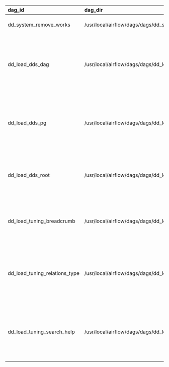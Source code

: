 | dag_id                        | dag_dir                                                    | factory   | schedule_interval   | description                                                               | default_args                                                                                             | tags                 |
|:------------------------------|:-----------------------------------------------------------|:----------|:--------------------|:--------------------------------------------------------------------------|:---------------------------------------------------------------------------------------------------------|:---------------------|
| dd_system_remove_works        | /usr/local/airflow/dags/dags/dd_system_remove_works        | Python    | 5 3 * * *           | Clean of unremoved works                                                  | {'owner': 'airflow', 'retries': 1}                                                                       | ['system']           |
| dd_load_dds_dag               | /usr/local/airflow/dags/dags/dd_load_dds_dag               | Python    | 18 03 * * *         | Loading meta information from dag in data detective                       | {'owner': 'airflow', 'result_type': 'pickle', 'retries': 1, 'work_conn_id': 's3work', 'work_type': 's3'} | ['dds']              |
| dd_load_dds_pg                | /usr/local/airflow/dags/dags/dd_load_dds_pg                | Python    | 13 03 * * *         | Loading meta information from postgres database                           | {'owner': 'airflow', 'result_type': 'pickle', 'retries': 1, 'work_conn_id': 's3work', 'work_type': 's3'} | ['dds']              |
| dd_load_dds_root              | /usr/local/airflow/dags/dags/dd_load_dds_root              | YAML      | 5 1 * * *           | Loading root entities                                                     | {'owner': 'airflow', 'result_type': 'pickle', 'retries': 1, 'work_type': 'file'}                         | ['tuning']           |
| dd_load_tuning_breadcrumb     | /usr/local/airflow/dags/dags/dd_load_tuning_breadcrumb     | YAML      | 0 */2 * * *         | Loading the breadcrumb of relations from root to entity                   | {'owner': 'airflow', 'result_type': 'pickle', 'retries': 1, 'work_type': 'file'}                         | ['tuning']           |
| dd_load_tuning_relations_type | /usr/local/airflow/dags/dags/dd_load_tuning_relations_type | YAML      | 5 2 * * *           | Loading entity relationship types                                         | {'owner': 'airflow', 'result_type': 'pickle', 'retries': 1, 'work_conn_id': 's3work', 'work_type': 's3'} | ['SLA3', 'prod_dev'] |
| dd_load_tuning_search_help    | /usr/local/airflow/dags/dags/dd_load_tuning_search_help    | Python    | 12 03 * * *         | Loading information about systems and types into tuning.search_help table | {'owner': 'airflow', 'result_type': 'pickle', 'retries': 1, 'work_conn_id': 's3work', 'work_type': 's3'} | ['tuning']           |